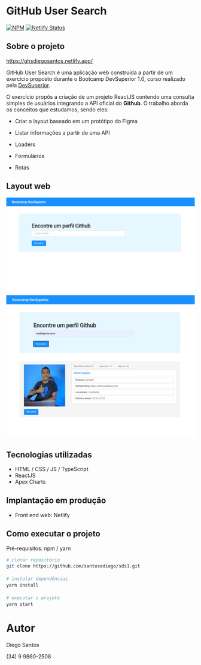 # GitHub User Search
[![NPM](https://img.shields.io/npm/l/react)](https://github.com/santosediego/sds1/blob/master/LICENSE) 
[![Netlify Status](https://api.netlify.com/api/v1/badges/a3085207-e940-4deb-85b5-d6e395db902a/deploy-status)](https://app.netlify.com/sites/ghsdiegosantos/deploys)

## Sobre o projeto

https://ghsdiegosantos.netlify.app/

GitHub User Search é uma aplicação web construída a partir de um exercício proposto durante o Bootcamp DevSuperior 1.0, curso realizado pela [DevSuperior](https://devsuperior.com "Site da DevSuperior").

O exercício propôs a criação de um projeto ReactJS contendo uma consulta simples de usuários integrando a API oficial do **Github**. O trabalho aborda os conceitos que estudamos, sendo eles:

-   Criar o layout baseado em um protótipo do Figma

-   Listar informações a partir de uma API

-   Loaders

-   Formulários

-   Rotas

## Layout web
![Web 1](https://github.com/santosediego/assets/blob/main/github-user-search/githubsearch001.png)

![Web 2](https://github.com/santosediego/assets/blob/main/github-user-search/githubsearch002.png)

## Tecnologias utilizadas
- HTML / CSS / JS / TypeScript
- ReactJS
- Apex Charts
## Implantação em produção
- Front end web: Netlify

## Como executar o projeto
Pré-requisitos: npm / yarn

```bash
# clonar repositório
git clone https://github.com/santosediego/sds1.git

# instalar dependências
yarn install

# executar o projeto
yarn start
```

# Autor

Diego Santos

(34) 9 9860-2508
